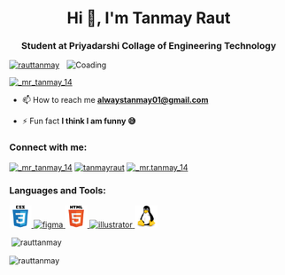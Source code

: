 
<h1 align="center">Hi 👋, I'm Tanmay Raut</h1>
<h3 align="center">Student at Priyadarshi Collage of Engineering Technology</h3>
<img align="right" alt="Coading" width="400" src="https://i.pinimg.com/originals/54/e3/7d/54e37d8074ebcde1d96c77d7b2a7f310.gif">

<p align="left"> <a href="https://github.com/ryo-ma/github-profile-trophy"><img src="https://github-profile-trophy.vercel.app/?username=rauttanmay" alt="rauttanmay" /></a> </p>

<p align="left"> <a href="https://twitter.com/_mr_tanmay_14" target="blank"><img src="https://img.shields.io/twitter/follow/_mr_tanmay_14?logo=twitter&style=for-the-badge" alt="_mr_tanmay_14" /></a> </p>

- 📫 How to reach me **alwaystanmay01@gmail.com**

- ⚡ Fun fact **I think I am funny 😅**

<h3 align="left">Connect with me:</h3>
<p align="left">
<a href="https://twitter.com/_mr_tanmay_14" target="blank"><img align="center" src="https://raw.githubusercontent.com/rahuldkjain/github-profile-readme-generator/master/src/images/icons/Social/twitter.svg" alt="_mr_tanmay_14" height="30" width="40" /></a>
<a href="https://linkedin.com/in/tanmayraut" target="blank"><img align="center" src="https://raw.githubusercontent.com/rahuldkjain/github-profile-readme-generator/master/src/images/icons/Social/linked-in-alt.svg" alt="tanmayraut" height="30" width="40" /></a>
<a href="https://instagram.com/_mr.tanmay_14" target="blank"><img align="center" src="https://raw.githubusercontent.com/rahuldkjain/github-profile-readme-generator/master/src/images/icons/Social/instagram.svg" alt="_mr.tanmay_14" height="30" width="40" /></a>
</p>

<h3 align="left">Languages and Tools:</h3>
<p align="left"> <a href="https://www.w3schools.com/css/" target="_blank" rel="noreferrer"> <img src="https://raw.githubusercontent.com/devicons/devicon/master/icons/css3/css3-original-wordmark.svg" alt="css3" width="40" height="40"/> </a> <a href="https://www.figma.com/" target="_blank" rel="noreferrer"> <img src="https://www.vectorlogo.zone/logos/figma/figma-icon.svg" alt="figma" width="40" height="40"/> </a> <a href="https://www.w3.org/html/" target="_blank" rel="noreferrer"> <img src="https://raw.githubusercontent.com/devicons/devicon/master/icons/html5/html5-original-wordmark.svg" alt="html5" width="40" height="40"/> </a> <a href="https://www.adobe.com/in/products/illustrator.html" target="_blank" rel="noreferrer"> <img src="https://www.vectorlogo.zone/logos/adobe_illustrator/adobe_illustrator-icon.svg" alt="illustrator" width="40" height="40"/> </a> <a href="https://www.linux.org/" target="_blank" rel="noreferrer"> <img src="https://raw.githubusercontent.com/devicons/devicon/master/icons/linux/linux-original.svg" alt="linux" width="40" height="40"/> </a> </p>

<p>&nbsp;<img align="center" src="https://github-readme-stats.vercel.app/api?username=rauttanmay&show_icons=true&locale=en" alt="rauttanmay" /></p>

<p><img align="center" src="https://github-readme-streak-stats.herokuapp.com/?user=rauttanmay&" alt="rauttanmay" /></p>
